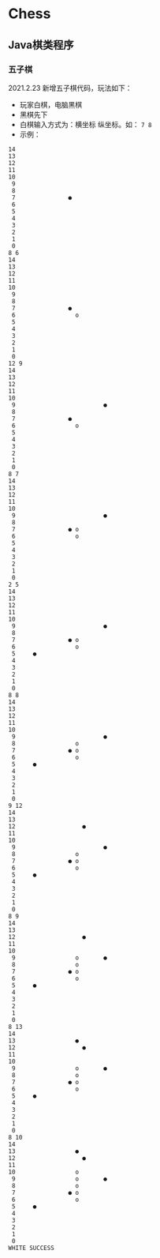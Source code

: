 # Chess
## Java棋类程序
### 五子棋

2021.2.23
新增五子棋代码，玩法如下：
* 玩家白棋，电脑黑棋
* 黑棋先下
* 白棋输入方式为：横坐标 纵坐标。如：
```7 8```
* 示例：
```
14                               
13                               
12                               
11                               
10                               
 9                               
 8                               
 7               ●               
 6                               
 5                               
 4                               
 3                               
 2                               
 1                               
 0                               
8 6
14                               
13                               
12                               
11                               
10                               
 9                               
 8                               
 7               ●               
 6                 o             
 5                               
 4                               
 3                               
 2                               
 1                               
 0                               
12 9
14                               
13                               
12                               
11                               
10                               
 9                         ●     
 8                               
 7               ●               
 6                 o             
 5                               
 4                               
 3                               
 2                               
 1                               
 0                               
8 7
14                               
13                               
12                               
11                               
10                               
 9                         ●     
 8                               
 7               ● o             
 6                 o             
 5                               
 4                               
 3                               
 2                               
 1                               
 0                               
2 5
14                               
13                               
12                               
11                               
10                               
 9                         ●     
 8                               
 7               ● o             
 6                 o             
 5     ●                         
 4                               
 3                               
 2                               
 1                               
 0                               
8 8
14                               
13                               
12                               
11                               
10                               
 9                         ●     
 8                 o             
 7               ● o             
 6                 o             
 5     ●                         
 4                               
 3                               
 2                               
 1                               
 0                               
9 12
14                               
13                               
12                   ●           
11                               
10                               
 9                         ●     
 8                 o             
 7               ● o             
 6                 o             
 5     ●                         
 4                               
 3                               
 2                               
 1                               
 0                               
8 9
14                               
13                               
12                   ●           
11                               
10                               
 9                 o       ●     
 8                 o             
 7               ● o             
 6                 o             
 5     ●                         
 4                               
 3                               
 2                               
 1                               
 0                               
8 13
14                               
13                 ●             
12                   ●           
11                               
10                               
 9                 o       ●     
 8                 o             
 7               ● o             
 6                 o             
 5     ●                         
 4                               
 3                               
 2                               
 1                               
 0                               
8 10
14                               
13                 ●             
12                   ●           
11                               
10                 o             
 9                 o       ●     
 8                 o             
 7               ● o             
 6                 o             
 5     ●                         
 4                               
 3                               
 2                               
 1                               
 0                               
WHITE SUCCESS
```
